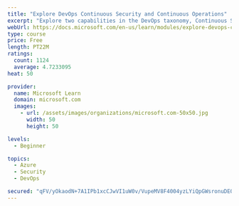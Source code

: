 ```yaml
---
title: "Explore DevOps Continuous Security and Continuous Operations"
excerpt: "Explore two capabilities in the DevOps taxonomy, Continuous Security and Continuous Operations."
webUrl: https://docs.microsoft.com/en-us/learn/modules/explore-devops-continuous-security-operations/
type: course
price: Free
length: PT22M
ratings:
  count: 1124
  average: 4.7233095
heat: 50

provider:
  name: Microsoft Learn
  domain: microsoft.com
  images:
    - url: /assets/images/organizations/microsoft.com-50x50.jpg
      width: 50
      height: 50

levels:
  - Beginner

topics:
  - Azure
  - Security
  - DevOps

secured: "qFV/yOkaodN+7A1IPb1xcCJwVI1uW0v/VupeMV8F4004yzLYiQpGWsronuDEQTqpBTRpBZWey7IDo6AB+UNBqTbfCSpw9sDXYMI+K1lSe9oBGEnTTlnvtTrLqcE6XbdKstf1BoBNmrKg+kV2Y2vJihNzspD4HWmckf5trGpAMblcJ/JhpGSQSrOXPbmaUn4Zi5irehjyIRiAVJt4GiV4YikT/kkTE5RT+VRT2UHhWMtbNIREJnAGoxcs3qTdb6basaQUuWhoD8TRDB8V86GqiEnDyxQAPgMIJSubcwzWqSFj262H5LMQdvd2XLrRu0zMKifSoJ+f26VB89e39O9F+SFZoEW55/y2HKVTcLwaMUZIfWWUl4AK19KAnl8wtpHhc7+j21S2OZjwTim8PWAsRqa0/NZ3Z5vk5BiYXvs+Dww=;aUePj5qC59QQkNLuGNotrw=="
---
```


